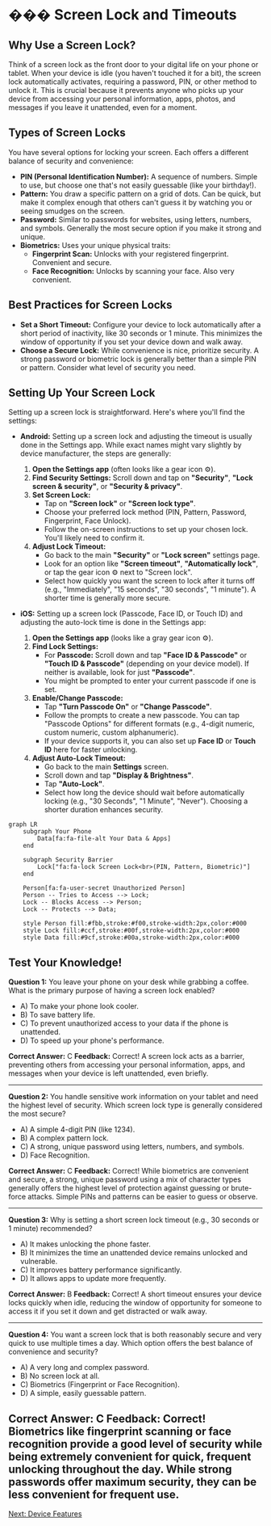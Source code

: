 # ��� Screen Lock and Timeouts

## Why Use a Screen Lock?

Think of a screen lock as the front door to your digital life on your phone or tablet. When your device is idle (you haven't touched it for a bit), the screen lock automatically activates, requiring a password, PIN, or other method to unlock it. This is crucial because it prevents anyone who picks up your device from accessing your personal information, apps, photos, and messages if you leave it unattended, even for a moment.

## Types of Screen Locks

You have several options for locking your screen. Each offers a different balance of security and convenience:

*   **PIN (Personal Identification Number):** A sequence of numbers. Simple to use, but choose one that's not easily guessable (like your birthday!).
*   **Pattern:** You draw a specific pattern on a grid of dots. Can be quick, but make it complex enough that others can't guess it by watching you or seeing smudges on the screen.
*   **Password:** Similar to passwords for websites, using letters, numbers, and symbols. Generally the most secure option if you make it strong and unique.
*   **Biometrics:** Uses your unique physical traits:
    *   **Fingerprint Scan:** Unlocks with your registered fingerprint. Convenient and secure.
    *   **Face Recognition:** Unlocks by scanning your face. Also very convenient.

## Best Practices for Screen Locks

*   **Set a Short Timeout:** Configure your device to lock automatically after a short period of inactivity, like 30 seconds or 1 minute. This minimizes the window of opportunity if you set your device down and walk away.
*   **Choose a Secure Lock:** While convenience is nice, prioritize security. A strong password or biometric lock is generally better than a simple PIN or pattern. Consider what level of security you need.

## Setting Up Your Screen Lock

Setting up a screen lock is straightforward. Here's where you'll find the settings:

*   **Android:** Setting up a screen lock and adjusting the timeout is usually done in the Settings app. While exact names might vary slightly by device manufacturer, the steps are generally:

    1.  **Open the Settings app** (often looks like a gear icon ⚙️).
    2.  **Find Security Settings:** Scroll down and tap on **"Security"**, **"Lock screen & security"**, or **"Security & privacy"**.
    3.  **Set Screen Lock:**
        *   Tap on **"Screen lock"** or **"Screen lock type"**.
        *   Choose your preferred lock method (PIN, Pattern, Password, Fingerprint, Face Unlock).
        *   Follow the on-screen instructions to set up your chosen lock. You'll likely need to confirm it.
    4.  **Adjust Lock Timeout:**
        *   Go back to the main **"Security"** or **"Lock screen"** settings page.
        *   Look for an option like **"Screen timeout"**, **"Automatically lock"**, or tap the gear icon ⚙️ next to "Screen lock".
        *   Select how quickly you want the screen to lock after it turns off (e.g., "Immediately", "15 seconds", "30 seconds", "1 minute"). A shorter time is generally more secure.
*   **iOS:** Setting up a screen lock (Passcode, Face ID, or Touch ID) and adjusting the auto-lock time is done in the Settings app:

    1.  **Open the Settings app** (looks like a gray gear icon ⚙️).
    2.  **Find Lock Settings:**
        *   For **Passcode:** Scroll down and tap **"Face ID & Passcode"** or **"Touch ID & Passcode"** (depending on your device model). If neither is available, look for just **"Passcode"**.
        *   You might be prompted to enter your current passcode if one is set.
    3.  **Enable/Change Passcode:**
        *   Tap **"Turn Passcode On"** or **"Change Passcode"**.
        *   Follow the prompts to create a new passcode. You can tap "Passcode Options" for different formats (e.g., 4-digit numeric, custom numeric, custom alphanumeric).
        *   If your device supports it, you can also set up **Face ID** or **Touch ID** here for faster unlocking.
    4.  **Adjust Auto-Lock Timeout:**
        *   Go back to the main **Settings** screen.
        *   Scroll down and tap **"Display & Brightness"**.
        *   Tap **"Auto-Lock"**.
        *   Select how long the device should wait before automatically locking (e.g., "30 Seconds", "1 Minute", "Never"). Choosing a shorter duration enhances security.

```mermaid
graph LR
    subgraph Your Phone
        Data[fa:fa-file-alt Your Data & Apps]
    end

    subgraph Security Barrier
        Lock["fa:fa-lock Screen Lock<br>(PIN, Pattern, Biometric)"]
    end

    Person[fa:fa-user-secret Unauthorized Person]
    Person -- Tries to Access --> Lock;
    Lock -- Blocks Access --> Person;
    Lock -- Protects --> Data;

    style Person fill:#fbb,stroke:#f00,stroke-width:2px,color:#000
    style Lock fill:#ccf,stroke:#00f,stroke-width:2px,color:#000
    style Data fill:#9cf,stroke:#00a,stroke-width:2px,color:#000
```

## Test Your Knowledge!

**Question 1:** You leave your phone on your desk while grabbing a coffee. What is the primary purpose of having a screen lock enabled?

*   A) To make your phone look cooler.
*   B) To save battery life.
*   C) To prevent unauthorized access to your data if the phone is unattended.
*   D) To speed up your phone's performance.

**Correct Answer:** C
**Feedback:** Correct! A screen lock acts as a barrier, preventing others from accessing your personal information, apps, and messages when your device is left unattended, even briefly.

---

**Question 2:** You handle sensitive work information on your tablet and need the highest level of security. Which screen lock type is generally considered the most secure?

*   A) A simple 4-digit PIN (like 1234).
*   B) A complex pattern lock.
*   C) A strong, unique password using letters, numbers, and symbols.
*   D) Face Recognition.

**Correct Answer:** C
**Feedback:** Correct! While biometrics are convenient and secure, a strong, unique password using a mix of character types generally offers the highest level of protection against guessing or brute-force attacks. Simple PINs and patterns can be easier to guess or observe.

---

**Question 3:** Why is setting a short screen lock timeout (e.g., 30 seconds or 1 minute) recommended?

*   A) It makes unlocking the phone faster.
*   B) It minimizes the time an unattended device remains unlocked and vulnerable.
*   C) It improves battery performance significantly.
*   D) It allows apps to update more frequently.

**Correct Answer:** B
**Feedback:** Correct! A short timeout ensures your device locks quickly when idle, reducing the window of opportunity for someone to access it if you set it down and get distracted or walk away.

---

**Question 4:** You want a screen lock that is both reasonably secure and very quick to use multiple times a day. Which option offers the best balance of convenience and security?

*   A) A very long and complex password.
*   B) No screen lock at all.
*   C) Biometrics (Fingerprint or Face Recognition).
*   D) A simple, easily guessable pattern.

**Correct Answer:** C
**Feedback:** Correct! Biometrics like fingerprint scanning or face recognition provide a good level of security while being extremely convenient for quick, frequent unlocking throughout the day. While strong passwords offer maximum security, they can be less convenient for frequent use.
---
[Next: Device Features](6_DEVICE_FEATURES.md)